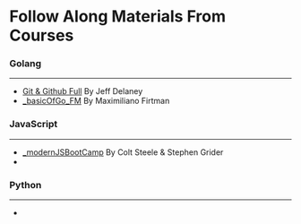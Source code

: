 # Follow Along Materials From Courses

### Golang
---
- [Git & Github Full](https://github.com/codediodeio) By Jeff Delaney
- [_basicOfGo_FM](https://github.com/firtman/go-fundamentals) By Maximiliano Firtman

### JavaScript
---
- [_modernJSBootCamp](https://www.udemy.com/course/javascript-beginners-complete-tutorial/) By Colt Steele & Stephen Grider
- 

### Python
---
- 